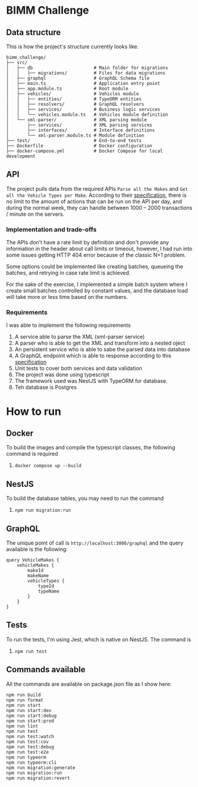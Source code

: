 # BIMM Challenge
## Data structure
This is how the project's structure currently looks like.
```
bimm_challenge/
├── src/
│   ├── db                       # Main folder for migrations
│   │   ├── migrations/          # Files for data migrations
│   ├── graphql                  # GraphQL Schema file
│   ├── main.ts                  # Application entry point
│   ├── app.module.ts            # Root module
│   ├── vehicles/                # Vehicles module
│   │   ├── entities/            # TypeORM entities
│   │   ├── resolvers/           # GraphQL resolvers
│   │   ├── services/            # Business logic services
│   │   └── vehicles.module.ts   # Vehicles module definition
│   └── xml-parser/              # XML parsing module
│       ├── services/            # XML parsing services
│       ├── interfaces/          # Interface definitions
│       └── xml-parser.module.ts # Module definition
├── test/                        # End-to-end tests
├── Dockerfile                   # Docker configuration
├── docker-compose.yml           # Docker Compose for local development
```
## API
The project pulls data from the required APIs `Parse all the Makes` and `Get all the Vehicle Types per Make`.
According to their [specification](https://vpic.nhtsa.dot.gov/api/home/index/faq), there is no limit to the amount of actions that can be run on the API per day, and during the normal week, they can handle between 1000 – 2000 transactions / minute on the servers.

### Implementation and trade-offs
The APIs don't have a rate limit by definition and don't provide any information in the header about call limits or timeout, however, I had run into some issues getting HTTP 404 error because of the classic N+1 problem.

Some options could be implemented like creating batches, queueing the batches, and retrying in case rate limit is achieved.

For the sake of the exercise, I implemented a simple batch system where I create small batches controlled by constant values, and the database load will take more or less time based on the numbers.

### Requirements
I was able to implement the following requirements
1. A service able to parse the XML (xml-parser service)
2. A parser who is able to get the XML and transform into a nested oject
3. An persistent service who is able to sabe the parsed data into database
4. A GraphQL endpoint which is able to response according to this [specification](https://gist.github.com/mbaigbimm/d340e7800d17737482e71c9ad1856f68)
5. Unit tests to cover both services and data validation
6. The project was done using typescript
7. The framework used was NestJS with TypeORM for database.
8. Teh database is Postgres

# How to run
## Docker
To build the images and compile the typescript classes, the following command is required
1. `docker compose up --build`

## NestJS
To build the database tables, you may need to run the command
1. `npm run migration:run`

## GraphQL
The unique point of call is `http://localhost:3000/graphql` and the query available is the following:
```
query VehicleMakes {
    vehicleMakes {
        makeId
        makeName
        vehicleTypes {
            typeId
            typeName
        }
    }
}
```

## Tests
To run the tests, I'm using Jest, which is native on NestJS. The command is
1. `npm run test`

## Commands available
All the commands are available on package.json file as I show here:
```
npm run build
npm run format
npm run start
npm run start:dev
npm run start:debug
npm run start:prod
npm run lint
npm run test
npm run test:watch
npm run test:cov
npm run test:debug
npm run test:e2e
npm run typeorm
npm run typeorm:cli
npm run migration:generate
npm run migration:run
npm run migration:revert
```